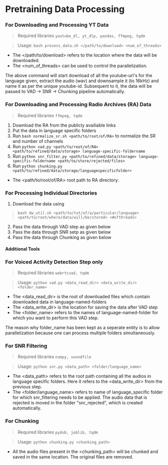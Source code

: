 # Pretraining Data Processing

### For Downloading and Processing YT Data
> Required libraries ```youtube_dl, yt_dlp, pandas, ffmpeg, tqdm```

> Usage: ```bash process_data.sh </path/to/download> <num_of_threads>```

- The </path/to/download> refers to the location where the data will be downloaded.
- The <num_of_threads> can be used to control the parallelization.

The above command will start download of all the youtube-url's for the language given, extract the audio (wav) and downsample it (to 16kHz) and name it as per the unique youtube-id. Subsequent to it, the data will be passed to VAD -> SNR -> Chunking pipeline automatically.

### For Downloading and Processing Radio Archives (RA) Data
> Required libraries ```ffmpeg, tqdm```
1. Download the RA from the publicly availiable links
2. Put the data in language specific folders
3. Run ```bash normalize_sr.sh <path/to/root/of/RA>``` to normalize the SR and number of channels
4. Run ```python vad.py <path/to/root/of/RA> <path/to/refined/data/storage> language-specific-foldername ```
5. Run ```python snr_filter.py <path/to/refined/data/storage> language-specific-foldername <path/to/store/rejected/files>```
5. Run ```python chunking.py <path/to/refined/data/storage/languagespecificfolder>```

- The <path/to/root/of/RA> root path to RA directory.

### For Processing Individual Directories
1. Download the data using 
  > ```bash dw_util.sh <path/to/txt/of/a/particular/language> <path/to/root/where/data/will/be/stored> <#ofthreads>```
2. Pass the data through VAD step as given below
3. Pass the data through SNR setp as given below
4. Pass the data through Chunking as given below


#### Additional Tools
### For Voiced Activity Detection Step only

> Required libraries ```webrtcvad, tqdm```

> Usage: ```python vad.py <data_read_dir> <data_write_dir> <folder_name>```

- The <data_read_dir> is the root of downloaded files which contain downloaded data in language-named-folders
- The <data_write_dir> is the location for saving the data after VAD step
- The <folder_name> refers to the names of language-named-folder for which you want to perform this VAD step.

The reason why folder_name has been kept as a seperate entity is to allow parallelization because one can process multiple folders simultaneously.

### For SNR Filtering
> Required libraries ```numpy, soundfile```

> Usage: ```python snr.py <data_path> <folder/language_name>```

- The <data_path> refers to the root path containing all the audios in language specific folders. Here it refers to the <data_write_dir> from the previous step.
- The <folder/language_name> refers to name of language_specific folder for which snr_filtering needs to be applied. The audio data that is rejected is moved in the folder "snr_rejected", which is created automatically.

### For Chunking
> Required libraries ```pydub, joblib, tqdm```

> Usage: ```python chunking.py <chunking_path>```

- All the audio files present in the <chunking_path> will be chunked and saved in the same location. The original files are removed.
